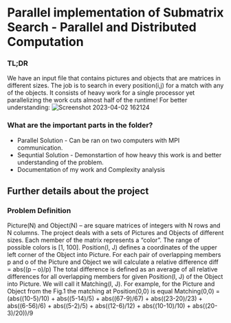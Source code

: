 #  Parallel implementation of Submatrix Search - Parallel and Distributed Computation
### TL;DR
We have an input file that contains pictures and objects that are matrices in different sizes.
The job is to search in every position(i,j) for a match with any of the objects. It consists of heavy work for a single processor yet parallelizing the work 
cuts almost half of the runtime!
For better understanding:
![Screenshot 2023-04-02 162124](https://user-images.githubusercontent.com/93268216/229355523-9931a24a-6d21-4e31-82b3-08f4d3772884.png)

### What are the important parts in the folder?
* Parallel Solution - Can be ran on two computers with MPI communication.
* Sequntial Solution - Demonstartion of how heavy this work is and better understanding of the problem.
* Documentation of my work and Complexity analysis

## Further details about the project 
### Problem Definition

Picture(N) and Object(N) – are square matrices of integers with N rows and N columns. The project deals with a sets of Pictures and Objects of different sizes. Each member of the matrix represents a “color”. The range of possible colors is [1, 100].
Position(I, J) defines a coordinates of the upper left corner of the Object into Picture. 
For each pair of overlapping members p and o of the Picture and Object we will calculate a relative difference
				diff = abs((p – o)/p)
The total difference is defined as an average of all relative differences for all overlapping members for given Position(I, J) of the Object into Picture. We will call it Matching(I, J).
For example, for the Picture and Object from the Fig.1 the matching at Position(0,0) is equal
Matching(0,0) = (abs((10-5)/10) + abs((5-14)/5) + abs((67-9)/67) + abs((23-20)/23) + abs((6-56)/6) +
abs((5-2)/5) + abs((12-6)/12) + abs((10-10)/10) + abs((20-3)/20))/9


